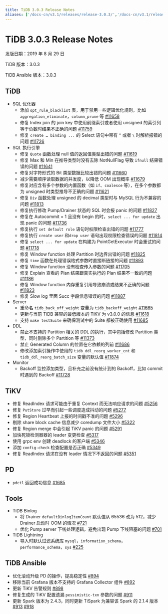 ```yaml
---
title: TiDB 3.0.3 Release Notes
aliases: ['/docs-cn/v3.1/releases/release-3.0.3/','/docs-cn/v3.1/releases/3.0.3/']
---
```


# TiDB 3.0.3 Release Notes

发版日期：2019 年 8 月 29 日

TiDB 版本：3.0.3

TiDB Ansible 版本：3.0.3

## TiDB

+ SQL 优化器
    - 添加 `opt_rule_blacklist` 表，用于禁用一些逻辑优化规则，比如 `aggregation_eliminate`，`column_prune` 等 [#11658](https://github.com/pingcap/tidb/pull/11658)
    - 修复 Index join 的 join key 中使用前缀索引或者使用 unsigned 的索引列等于负数时结果不正确的问题
[#11759](https://github.com/pingcap/tidb/pull/11759)
    - 修复 `create … binding ...` 的 Select 语句中带有 `”` 或者 `\` 时解析报错的问题 [#11726](https://github.com/pingcap/tidb/pull/11726)
+ SQL 执行引擎
    - 修复 `Quote` 函数处理 null 值的返回值类型出错的问题 [#11619](https://github.com/pingcap/tidb/pull/11619)
    - 修复 Max 和 Min 在推导类型时没有去除 NotNullFlag 导致 `ifnull` 结果错误的问题 [#11641](https://github.com/pingcap/tidb/pull/11641)
    - 修复对字符形式的 Bit 类型数据比较出错的问题 [#11660](https://github.com/pingcap/tidb/pull/11660)
    - 减少需要顺序读取数据的并发度，以降低 OOM 出现概率 [#11679](https://github.com/pingcap/tidb/pull/11679)
    - 修复对应含有多个参数的内置函数（如 `if`、`coalesce` 等），在多个参数都为 unsigned 时类型推导不正确的问题 [#11621](https://github.com/pingcap/tidb/pull/11621)
    - 修复 `Div` 函数处理 unsigned 的 decimal 类型时与 MySQL 行为不兼容的问题 [#11813](https://github.com/pingcap/tidb/pull/11813)
    - 修复执行修改 Pump/Drainer 状态的 SQL 时会报 panic 的问题 [#11827](https://github.com/pingcap/tidb/pull/11827)
    - 修复在 Autocommit = 1 且没有 begin 的时，`select ... for update` 出现 panic 的问题 [#11736](https://github.com/pingcap/tidb/pull/11736)
    - 修复执行 `set default role` 语句时权限检查出错的问题 [#11777](https://github.com/pingcap/tidb/pull/11777)
    - 修复执行 `create user` 和`drop user` 语句出现权限检查错误的问题 [#11814](https://github.com/pingcap/tidb/pull/11814)
    - 修复 `select ... for update` 在构建为 PointGetExecutor 时会重试的问题 [#11718](https://github.com/pingcap/tidb/pull/11718)
    - 修复 Window function 处理 Partition 时边界出错的问题 [#11825](https://github.com/pingcap/tidb/pull/11825)
    - 修复 `time` 函数在处理错误格式参数时直接断链接的问题 [#11893](https://github.com/pingcap/tidb/pull/11893)
    - 修复 Window function 没有检查传入参数的问题 [#11705](https://github.com/pingcap/tidb/pull/11705)
    - 修复 Explain 查看的 Plan 结果跟真实执行的 Plan 结果不一致的问题 [#11186](https://github.com/pingcap/tidb/pull/11186)
    - 修复 Window function 内存重复引用导致崩溃或结果不正确的问题 [#11823](https://github.com/pingcap/tidb/pull/11823)
    - 修复 Slow log 里面 Succ 字段信息错误的问题 [#11887](https://github.com/pingcap/tidb/pull/11887)
+ Server
    - 重命名 `tidb_back_off_weight` 变量为 `tidb_backoff_weight` [#11665](https://github.com/pingcap/tidb/pull/11665)
    - 更新与当前 TiDB 兼容的最低版本的 TiKV 为 v3.0.0 的信息 [#11618](https://github.com/pingcap/tidb/pull/11618)
    - 支持 `make testSuite` 来确保测试中的 Suite 都被正确使用 [#11685](https://github.com/pingcap/tidb/pull/11685)
+ DDL
    - 禁止不支持的 Partition 相关的 DDL 的执行，其中包括修改 Partition 类型，同时删除多个 Partition 等 [#11373](https://github.com/pingcap/tidb/pull/11373)
    - 禁止 Generated Column 的位置在它依赖的列前 [#11686](https://github.com/pingcap/tidb/pull/11686)
    - 修改添加索引操作中使用的 `tidb_ddl_reorg_worker_cnt` 和 `tidb_ddl_reorg_batch_size` 变量的默认值 [#11874](https://github.com/pingcap/tidb/pull/11874)
+ Monitor
    - Backoff 监控添加类型，且补充之前没有统计到的 Backoff，比如 commit 时遇到的 Backoff [#11728](https://github.com/pingcap/tidb/pull/11728)

## TiKV

- 修复 ReadIndex 请求可能由于重复 Context 而无法响应请求的问题 [#5256](https://github.com/tikv/tikv/pull/5256)
- 修复 `PutStore` 过早而引起一些调度造成抖动的问题 [#5277](https://github.com/tikv/tikv/pull/5277)
- 修复 Region Heartbeat 上报的时间戳不准的问题 [#5296](https://github.com/tikv/tikv/pull/5296)
- 剔除 share block cache 信息减少 coredump 文件大小 [#5322](https://github.com/tikv/tikv/pull/5322)
- 修复 Region merge 中会引起 TiKV panic 的问题 [#5291](https://github.com/tikv/tikv/pull/5291)
- 加快死锁检测器器的 leader 变更检查 [#5317](https://github.com/tikv/tikv/pull/5317)
- 使用 grpc env 创建 deadlock 的客户端 [#5346](https://github.com/tikv/tikv/pull/5346)
- 添加 `config-check` 检查配置是否正确 [#5349](https://github.com/tikv/tikv/pull/5349)
- 修复 ReadIndex 请求在没有 leader 情况下不返回的问题 [#5351](https://github.com/tikv/tikv/pull/5351)

## PD

- `pdctl` 返回成功信息 [#1685](https://github.com/pingcap/pd/pull/1685)

## Tools

+ TiDB Binlog
    - 将 Drainer `defaultBinlogItemCount` 默认值从 65536 改为 512，减少 Drainer 启动时 OOM 的情况 [#721](https://github.com/pingcap/tidb-binlog/pull/721)
    - 优化 Pump server 下线处理逻辑，避免出现 Pump 下线阻塞的问题 [#701](https://github.com/pingcap/tidb-binlog/pull/701)
+ TiDB Lightning
    - 导入时默认过滤系统库 `mysql`，`information_schema`，`performance_schema`，`sys` [#225](https://github.com/pingcap/tidb-lightning/pull/225)

## TiDB Ansible

- 优化滚动升级 PD 的操作，提高稳定性 [#894](https://github.com/pingcap/tidb-ansible/pull/894)
- 移除当前 Grafana 版本不支持的 Grafana Collector 组件 [#892](https://github.com/pingcap/tidb-ansible/pull/892)
- 更新 TiKV 告警规则 [#898](https://github.com/pingcap/tidb-ansible/pull/898)
- 修复生成的 TiKV 配置遗漏 `pessimistic-txn` 参数的问题 [#911](https://github.com/pingcap/tidb-ansible/pull/911)
- 更新 Spark 版本为 2.4.3，同时更新 TiSpark 为兼容该 Spark 的 2.1.4 版本 [#913](https://github.com/pingcap/tidb-ansible/pull/913) [#918](https://github.com/pingcap/tidb-ansible/pull/918)
